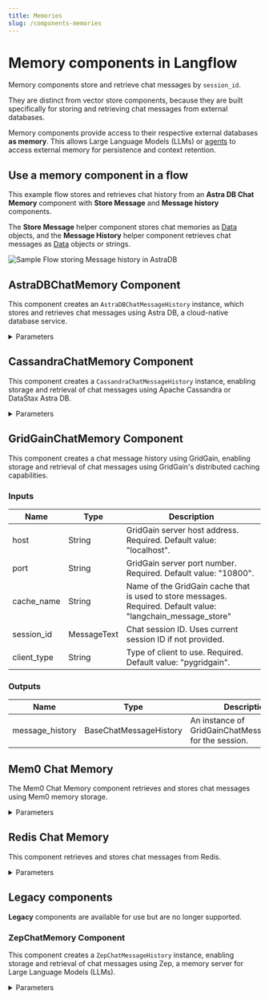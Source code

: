 ```yaml
---
title: Memories
slug: /components-memories
---
```


# Memory components in Langflow

Memory components store and retrieve chat messages by `session_id`.

They are distinct from vector store components, because they are built specifically for storing and retrieving chat messages from external databases.

Memory components provide access to their respective external databases **as memory**. This allows Large Language Models (LLMs) or [agents](/components-agents) to access external memory for persistence and context retention.

## Use a memory component in a flow

This example flow stores and retrieves chat history from an **Astra DB Chat Memory** component with **Store Message** and **Message history** components.

The **Store Message** helper component stores chat memories as [Data](/concepts-objects) objects, and the **Message History** helper component retrieves chat messages as [Data](/concepts-objects) objects or strings.

![Sample Flow storing Message history in AstraDB](/img/astra_db_chat_memory_rounded.png)

## AstraDBChatMemory Component

This component creates an `AstraDBChatMessageHistory` instance, which stores and retrieves chat messages using Astra DB, a cloud-native database service.

<details>
<summary>Parameters</summary>

**Inputs**

| Name             | Type          | Description                                                           |
|------------------|---------------|-----------------------------------------------------------------------|
| collection_name  | String        | The name of the Astra DB collection for storing messages. Required. |
| token            | SecretString  | The authentication token for Astra DB access. Required. |
| api_endpoint     | SecretString  | The API endpoint URL for the Astra DB service. Required. |
| namespace        | String        | The optional namespace within Astra DB for the collection. |
| session_id       | MessageText   | The chat session ID. Uses the current session ID if not provided. |

**Outputs**

| Name            | Type                    | Description                                               |
|-----------------|-------------------------|-----------------------------------------------------------|
| message_history | BaseChatMessageHistory  | An instance of AstraDBChatMessageHistory for the session. |

</details>

## CassandraChatMemory Component

This component creates a `CassandraChatMessageHistory` instance, enabling storage and retrieval of chat messages using Apache Cassandra or DataStax Astra DB.

<details>
<summary>Parameters</summary>

**Inputs**

| Name           | Type          | Description                                                                   |
|----------------|---------------|-------------------------------------------------------------------------------|
| database_ref   | MessageText   | The contact points for the Cassandra database or Astra DB database ID. Required. |
| username       | MessageText   | The username for Cassandra. Leave empty for Astra DB. |
| token          | SecretString  | The password for Cassandra or the token for Astra DB. Required. |
| keyspace       | MessageText   | The keyspace in Cassandra or namespace in Astra DB. Required. |
| table_name     | MessageText   | The name of the table or collection for storing messages. Required. |
| session_id     | MessageText   | The unique identifier for the chat session. Optional. |
| cluster_kwargs | Dictionary    | Additional keyword arguments for the Cassandra cluster configuration. Optional. |

**Outputs**

| Name            | Type                    | Description                                                  |
|-----------------|-------------------------|--------------------------------------------------------------|
| message_history | BaseChatMessageHistory  | An instance of CassandraChatMessageHistory for the session. |

</details>

## GridGainChatMemory Component

This component creates a chat message history using GridGain, enabling storage and retrieval of chat messages using GridGain's distributed caching capabilities.

### Inputs

| Name         | Type          | Description                                                           |
|--------------|---------------|-----------------------------------------------------------------------|
| host         | String        | GridGain server host address. Required. Default value: "localhost".        |
| port         | String        | GridGain server port number. Required. Default value: "10800".            |
| cache_name   | String        | Name of the GridGain cache that is used to store messages. Required. Default value: "langchain_message_store" |
| session_id   | MessageText   | Chat session ID. Uses current session ID if not provided.             |
| client_type  | String        | Type of client to use. Required. Default value: "pygridgain".                     |


### Outputs

| Name            | Type                    | Description                                               |
|-----------------|-------------------------|-----------------------------------------------------------|
| message_history | BaseChatMessageHistory  | An instance of GridGainChatMessageHistory for the session. |

## Mem0 Chat Memory

The Mem0 Chat Memory component retrieves and stores chat messages using Mem0 memory storage.

<details>
<summary>Parameters</summary>

**Inputs**

| Name | Display Name | Info |
|------|--------------|------|
| mem0_config | Mem0 Configuration | The configuration dictionary for initializing the Mem0 memory instance. |
| ingest_message | Message to Ingest | The message content to be ingested into Mem0 memory. |
| existing_memory | Existing Memory Instance | An optional existing Mem0 memory instance. |
| user_id | User ID | The identifier for the user associated with the messages. |
| search_query | Search Query | The input text for searching related memories in Mem0. |
| mem0_api_key | Mem0 API Key | The API key for the Mem0 platform. Leave empty to use the local version. |
| metadata | Metadata | The additional metadata to associate with the ingested message. |
| openai_api_key | OpenAI API Key | The API key for OpenAI. Required when using OpenAI embeddings without a provided configuration. |

**Outputs**

| Name | Display Name | Info |
|------|--------------|------|
| memory | Mem0 Memory | The resulting Mem0 Memory object after ingesting data. |
| search_results | Search Results | The search results from querying Mem0 memory. |

</details>

## Redis Chat Memory

This component retrieves and stores chat messages from Redis.

<details>
<summary>Parameters</summary>

**Inputs**

| Name | Display Name | Info |
|------|--------------|------|
| host | hostname | The IP address or hostname. |
| port | port | The Redis Port Number. |
| database | database | The Redis database. |
| username | Username | The Redis username. |
| password | Password | The password for the username. |
| key_prefix | Key prefix | The key prefix. |
| session_id | Session ID | The session ID for the message. |

**Outputs**

| Name | Display Name | Info |
|------|--------------|------|
| memory | Memory | The Redis chat message history object. |

</details>

## Legacy components

**Legacy** components are available for use but are no longer supported.

### ZepChatMemory Component

This component creates a `ZepChatMessageHistory` instance, enabling storage and retrieval of chat messages using Zep, a memory server for Large Language Models (LLMs).

<details>
<summary>Parameters</summary>

**Inputs**

| Name          | Type          | Description                                               |
|---------------|---------------|-----------------------------------------------------------|
| url           | MessageText   | The URL of the Zep instance. Required. |
| api_key       | SecretString  | The API Key for authentication with the Zep instance. |
| api_base_path | Dropdown      | The API version to use. Options include api/v1 or api/v2. |
| session_id    | MessageText   | The unique identifier for the chat session. Optional. |

**Outputs**

| Name            | Type                    | Description                                           |
|-----------------|-------------------------|-------------------------------------------------------|
| message_history | BaseChatMessageHistory  | An instance of ZepChatMessageHistory for the session. |

</details>
